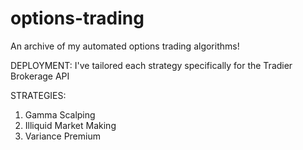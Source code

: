 # options-trading
An archive of my automated options trading algorithms!

DEPLOYMENT:
I've tailored each strategy specifically for the Tradier Brokerage API

STRATEGIES:
1. Gamma Scalping
2. Illiquid Market Making
3. Variance Premium
